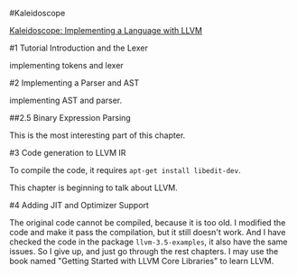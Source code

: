 #Kaleidoscope

[Kaleidoscope: Implementing a Language with LLVM](http://llvm.org/docs/tutorial/index.html)

#1 Tutorial Introduction and the Lexer

implementing tokens and lexer

#2 Implementing a Parser and AST

implementing AST and parser.

##2.5 Binary Expression Parsing

This is the most interesting part of this chapter.

#3 Code generation to LLVM IR

To compile the code, it requires `apt-get install libedit-dev`.

This chapter is beginning to talk about LLVM.

#4 Adding JIT and Optimizer Support

The original code cannot be compiled, because it is too old. I modified the code and make it pass the compilation, but it still doesn't work. And I have checked the code in the package `llvm-3.5-examples`, it also have the same issues. So I give up, and just go through the rest chapters. I may use the book named "Getting Started with LLVM Core Libraries" to learn LLVM.
